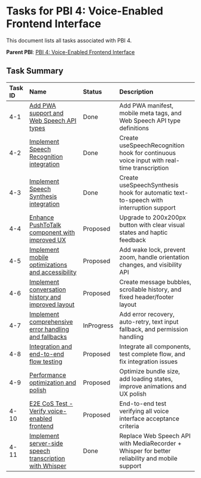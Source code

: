 # Tasks for PBI 4: Voice-Enabled Frontend Interface

This document lists all tasks associated with PBI 4.

**Parent PBI**: [PBI 4: Voice-Enabled Frontend Interface](./prd.md)

## Task Summary

| Task ID | Name | Status | Description |
| :------ | :--------------------------------------- | :------- | :--------------------------------- |
| 4-1 | [Add PWA support and Web Speech API types](./4-1.md) | Done | Add PWA manifest, mobile meta tags, and Web Speech API type definitions |
| 4-2 | [Implement Speech Recognition integration](./4-2.md) | Done | Create useSpeechRecognition hook for continuous voice input with real-time transcription |
| 4-3 | [Implement Speech Synthesis integration](./4-3.md) | Done | Create useSpeechSynthesis hook for automatic text-to-speech with interruption support |
| 4-4 | [Enhance PushToTalk component with improved UX](./4-4.md) | Proposed | Upgrade to 200x200px button with clear visual states and haptic feedback |
| 4-5 | [Implement mobile optimizations and accessibility](./4-5.md) | Proposed | Add wake lock, prevent zoom, handle orientation changes, and visibility API |
| 4-6 | [Implement conversation history and improved layout](./4-6.md) | Proposed | Create message bubbles, scrollable history, and fixed header/footer layout |
| 4-7 | [Implement comprehensive error handling and fallbacks](./4-7.md) | InProgress | Add error recovery, auto-retry, text input fallback, and permission handling |
| 4-8 | [Integration and end-to-end flow testing](./4-8.md) | Proposed | Integrate all components, test complete flow, and fix integration issues |
| 4-9 | [Performance optimization and polish](./4-9.md) | Proposed | Optimize bundle size, add loading states, improve animations and UX polish |
| 4-10 | [E2E CoS Test - Verify voice-enabled frontend](./4-10.md) | Proposed | End-to-end test verifying all voice interface acceptance criteria |
| 4-11 | [Implement server-side speech transcription with Whisper](./4-11.md) | Done | Replace Web Speech API with MediaRecorder + Whisper for better reliability and mobile support |



